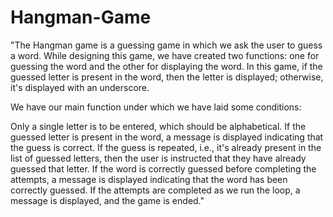 # Hangman-Game
"The Hangman game is a guessing game in which we ask the user to guess a word. While designing this game, we have created two functions: one for guessing the word and the other for displaying the word. In this game, if the guessed letter is present in the word, then the letter is displayed; otherwise, it's displayed with an underscore.

We have our main function under which we have laid some conditions:

Only a single letter is to be entered, which should be alphabetical.
If the guessed letter is present in the word, a message is displayed indicating that the guess is correct.
If the guess is repeated, i.e., it's already present in the list of guessed letters, then the user is instructed that they have already guessed that letter.
If the word is correctly guessed before completing the attempts, a message is displayed indicating that the word has been correctly guessed.
If the attempts are completed as we run the loop, a message is displayed, and the game is ended."




